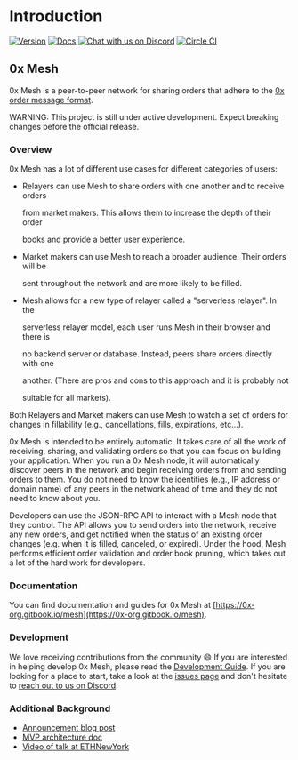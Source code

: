 # Introduction

[![Version](https://img.shields.io/badge/version-6.0.0--beta-orange.svg)](https://github.com/0xProject/0x-mesh/releases) [![Docs](https://img.shields.io/badge/docs-website-yellow.svg)](https://0x-org.gitbook.io/mesh) [![Chat with us on Discord](https://img.shields.io/badge/chat-Discord-blueViolet.svg)](https://discord.gg/HF7fHwk) [![Circle CI](https://img.shields.io/circleci/project/0xProject/0x-mesh/master.svg)](https://circleci.com/gh/0xProject/0x-mesh/tree/master)

## 0x Mesh

0x Mesh is a peer-to-peer network for sharing orders that adhere to the [0x order message format](https://0x.org/docs/guides/v2-specification#order-message-format).

WARNING: This project is still under active development. Expect breaking changes before the official release.

### Overview

0x Mesh has a lot of different use cases for different categories of users:

* Relayers can use Mesh to share orders with one another and to receive orders

  from market makers. This allows them to increase the depth of their order

  books and provide a better user experience.

* Market makers can use Mesh to reach a broader audience. Their orders will be

  sent throughout the network and are more likely to be filled.

* Mesh allows for a new type of relayer called a "serverless relayer". In the

  serverless relayer model, each user runs Mesh in their browser and there is

  no backend server or database. Instead, peers share orders directly with one

  another. \(There are pros and cons to this approach and it is probably not

  suitable for all markets\).

Both Relayers and Market makers can use Mesh to watch a set of orders for changes in fillability \(e.g., cancellations, fills, expirations, etc...\).

0x Mesh is intended to be entirely automatic. It takes care of all the work of receiving, sharing, and validating orders so that you can focus on building your application. When you run a 0x Mesh node, it will automatically discover peers in the network and begin receiving orders from and sending orders to them. You do not need to know the identities \(e.g., IP address or domain name\) of any peers in the network ahead of time and they do not need to know about you.

Developers can use the JSON-RPC API to interact with a Mesh node that they control. The API allows you to send orders into the network, receive any new orders, and get notified when the status of an existing order changes \(e.g. when it is filled, canceled, or expired\). Under the hood, Mesh performs efficient order validation and order book pruning, which takes out a lot of the hard work for developers.

### Documentation

You can find documentation and guides for 0x Mesh at [https://0x-org.gitbook.io/mesh](https://0x-org.gitbook.io/mesh).

### Development

We love receiving contributions from the community :smile: If you are interested in helping develop 0x Mesh, please read the [Development Guide](docs/contributing/contributing.md). If you are looking for a place to start, take a look at the [issues page](https://github.com/0xProject/0x-mesh/issues) and don't hesitate to [reach out to us on Discord](https://discord.gg/HF7fHwk).

### Additional Background

* [Announcement blog post](https://blog.0xproject.com/0x-roadmap-2019-part-3-networked-liquidity-0x-mesh-9a24026202b3)
* [MVP architecture doc](https://drive.google.com/file/d/1dAVTEND7e1sISO9VZSOou0DN-igoUi9z/view)
* [Video of talk at ETHNewYork](https://youtu.be/YUqe4fKBA2k?t=723)

